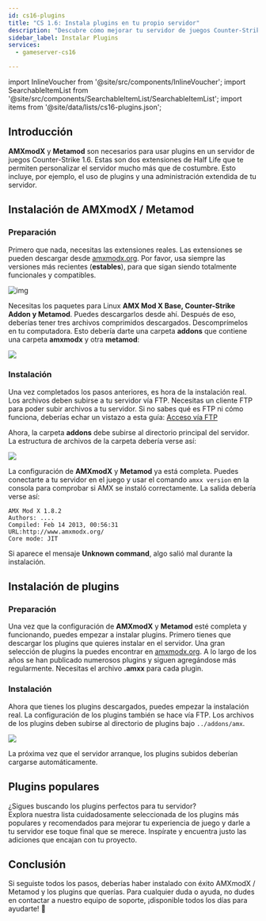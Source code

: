 ```yaml
---
id: cs16-plugins
title: "CS 1.6: Instala plugins en tu propio servidor"
description: "Descubre cómo mejorar tu servidor de juegos Counter-Strike 1.6 con AMXmodX y Metamod para una personalización y administración avanzada → Aprende más ahora"
sidebar_label: Instalar Plugins
services:
  - gameserver-cs16

---
```


import InlineVoucher from '@site/src/components/InlineVoucher';
import SearchableItemList from '@site/src/components/SearchableItemList/SearchableItemList';
import items from '@site/data/lists/cs16-plugins.json';

## Introducción

**AMXmodX** y **Metamod** son necesarios para usar plugins en un servidor de juegos Counter-Strike 1.6. Estas son dos extensiones de Half Life que te permiten personalizar el servidor mucho más que de costumbre. Esto incluye, por ejemplo, el uso de plugins y una administración extendida de tu servidor.

<InlineVoucher />

## Instalación de AMXmodX / Metamod

### Preparación

Primero que nada, necesitas las extensiones reales. Las extensiones se pueden descargar desde [amxmodx.org](https://amxmodx.org/downloads-new.php). Por favor, usa siempre las versiones más recientes (**estables**), para que sigan siendo totalmente funcionales y compatibles.

![img](https://screensaver01.zap-hosting.com/index.php/s/SxJaFb7Cz79c7ER/preview)

Necesitas los paquetes para Linux **AMX Mod X Base, Counter-Strike Addon y Metamod**. Puedes descargarlos desde ahí. Después de eso, deberías tener tres archivos comprimidos descargados. Descomprímelos en tu computadora. Esto debería darte una carpeta **addons** que contiene una carpeta **amxmodx** y otra **metamod**:

![](https://screensaver01.zap-hosting.com/index.php/s/LQdb93T39YApA6B/preview)

### Instalación

Una vez completados los pasos anteriores, es hora de la instalación real. Los archivos deben subirse a tu servidor vía FTP. Necesitas un cliente FTP para poder subir archivos a tu servidor. Si no sabes qué es FTP ni cómo funciona, deberías echar un vistazo a esta guía: [Acceso vía FTP](gameserver-ftpaccess.md)

Ahora, la carpeta **addons** debe subirse al directorio principal del servidor. La estructura de archivos de la carpeta debería verse así:

![](https://screensaver01.zap-hosting.com/index.php/s/A5zqJ9GxL47tCrW/preview)

La configuración de **AMXmodX** y **Metamod** ya está completa. Puedes conectarte a tu servidor en el juego y usar el comando ``amxx version`` en la consola para comprobar si AMX se instaló correctamente. La salida debería verse así:

```
AMX Mod X 1.8.2
Authors: ....
Compiled: Feb 14 2013, 00:56:31
URL:http://www.amxmodx.org/
Core mode: JIT
```

Si aparece el mensaje **Unknown command**, algo salió mal durante la instalación.

## Instalación de plugins

### Preparación

Una vez que la configuración de **AMXmodX** y **Metamod** esté completa y funcionando, puedes empezar a instalar plugins. Primero tienes que descargar los plugins que quieres instalar en el servidor. Una gran selección de plugins la puedes encontrar en [amxmodx.org](https://www.amxmodx.org/compiler.php). A lo largo de los años se han publicado numerosos plugins y siguen agregándose más regularmente. Necesitas el archivo **.amxx** para cada plugin.

### Instalación

Ahora que tienes los plugins descargados, puedes empezar la instalación real. La configuración de los plugins también se hace vía FTP. Los archivos de los plugins deben subirse al directorio de plugins bajo ``../addons/amx``.

![](https://screensaver01.zap-hosting.com/index.php/s/FG2ocNpWCRManSd/preview)

La próxima vez que el servidor arranque, los plugins subidos deberían cargarse automáticamente.

## Plugins populares

¿Sigues buscando los plugins perfectos para tu servidor?  
Explora nuestra lista cuidadosamente seleccionada de los plugins más populares y recomendados para mejorar tu experiencia de juego y darle a tu servidor ese toque final que se merece. Inspírate y encuentra justo las adiciones que encajan con tu proyecto.

<SearchableItemList items={items} />

## Conclusión

Si seguiste todos los pasos, deberías haber instalado con éxito AMXmodX / Metamod y los plugins que querías. Para cualquier duda o ayuda, no dudes en contactar a nuestro equipo de soporte, ¡disponible todos los días para ayudarte! 🙂

<InlineVoucher />